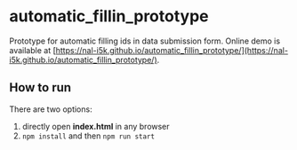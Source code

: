 # automatic_fillin_prototype

Prototype for automatic filling ids in data submission form. Online demo is available at [https://nal-i5k.github.io/automatic_fillin_prototype/](https://nal-i5k.github.io/automatic_fillin_prototype/). 

## How to run

There are two options:

1. directly open **index.html** in any browser
2. `npm install` and then `npm run start`